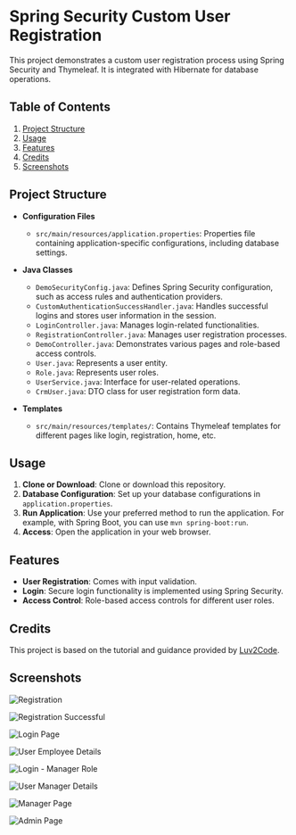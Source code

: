 # Spring Security Custom User Registration

This project demonstrates a custom user registration process using Spring Security and Thymeleaf. It is integrated with Hibernate for database operations.

## Table of Contents
1. [Project Structure](#project-structure)
2. [Usage](#usage)
3. [Features](#features)
4. [Credits](#credits)
5. [Screenshots](#screenshots)

## Project Structure <a name="project-structure"></a>
- **Configuration Files**
  - `src/main/resources/application.properties`: Properties file containing application-specific configurations, including database settings.
  
- **Java Classes**
  - `DemoSecurityConfig.java`: Defines Spring Security configuration, such as access rules and authentication providers.
  - `CustomAuthenticationSuccessHandler.java`: Handles successful logins and stores user information in the session.
  - `LoginController.java`: Manages login-related functionalities.
  - `RegistrationController.java`: Manages user registration processes.
  - `DemoController.java`: Demonstrates various pages and role-based access controls.
  - `User.java`: Represents a user entity.
  - `Role.java`: Represents user roles.
  - `UserService.java`: Interface for user-related operations.
  - `CrmUser.java`: DTO class for user registration form data.
  
- **Templates**
  - `src/main/resources/templates/`: Contains Thymeleaf templates for different pages like login, registration, home, etc.

## Usage <a name="usage"></a>
1. **Clone or Download**: Clone or download this repository.
2. **Database Configuration**: Set up your database configurations in `application.properties`.
3. **Run Application**: Use your preferred method to run the application. For example, with Spring Boot, you can use `mvn spring-boot:run`.
4. **Access**: Open the application in your web browser.

## Features <a name="features"></a>
- **User Registration**: Comes with input validation.
- **Login**: Secure login functionality is implemented using Spring Security.
- **Access Control**: Role-based access controls for different user roles.

## Credits <a name="credits"></a>
This project is based on the tutorial and guidance provided by [Luv2Code](https://www.luv2code.com/).

## Screenshots <a name="screenshots"></a>

![Registration](https://github.com/billmazio/spring-security-custom-user-registration/assets/116730698/da3f2543-4815-4a9a-a9ac-18aedcfc8dec)

![Registration Successful](https://github.com/billmazio/spring-security-custom-user-registration/assets/116730698/c904f860-36c5-46be-a64b-ccc0fe944973)

![Login Page](https://github.com/billmazio/spring-security-custom-user-registration/assets/116730698/f42b10f2-703d-443d-8d92-7a29b9f1a596)

![User Employee Details](https://github.com/billmazio/spring-security-custom-user-registration/assets/116730698/0c336d64-a3fd-4a6e-924e-d88274d326a7)

![Login - Manager Role](https://github.com/billmazio/spring-security-custom-user-registration/assets/116730698/70a42f59-b832-4aa5-910a-cd3002969fe9)

![User Manager Details](https://github.com/billmazio/spring-security-custom-user-registration/assets/116730698/72e9e973-a3e6-447f-98a5-3a9e1e9ca6c9)

![Manager Page](https://github.com/billmazio/spring-security-custom-user-registration/assets/116730698/7c8f0810-078f-4e7b-a8cf-7ecf7a72d990)

![Admin Page](https://github.com/billmazio/spring-security-custom-user-registration/assets/116730698/0da175d4-6416-4786-bd1c-444f16c198e8)
